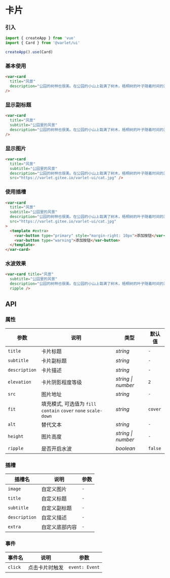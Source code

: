 # 卡片

### 引入

```js
import { createApp } from 'vue'
import { Card } from '@varlet/ui'

createApp().use(Card)
```

### 基本使用

```html
<var-card
  title="风景"
  description="公园的树林也很美。在公园的小山上栽满了树木，梧桐树的叶子随着时间的流逝慢慢变黄，纷纷飘落；枫树的叶子却变红了，公园笼罩在片片红云中，也使秋天增添了一分热情。而柏树的叶子仍是那么青翠欲滴，令你陶醉极了。山上有一群孩子在快乐的嬉戏，不时传来阵阵欢笑声，瞧，他们玩得多起劲呀，给树林增添了活力。"
/>
```

### 显示副标题

```html
<var-card
  title="风景"
  subtitle="公园里的风景"
  description="公园的树林也很美。在公园的小山上栽满了树木，梧桐树的叶子随着时间的流逝慢慢变黄，纷纷飘落；枫树的叶子却变红了，公园笼罩在片片红云中，也使秋天增添了一分热情。而柏树的叶子仍是那么青翠欲滴，令你陶醉极了。山上有一群孩子在快乐的嬉戏，不时传来阵阵欢笑声，瞧，他们玩得多起劲呀，给树林增添了活力。"
/>
```

### 显示图片

```html
<var-card 
  title="风景" 
  subtitle="公园里的风景"
  description="公园的树林也很美。在公园的小山上栽满了树木，梧桐树的叶子随着时间的流逝慢慢变黄，纷纷飘落；枫树的叶子却变红了，公园笼罩在片片红云中，也使秋天增添了一分热情。而柏树的叶子仍是那么青翠欲滴，令你陶醉极了。山上有一群孩子在快乐的嬉戏，不时传来阵阵欢笑声，瞧，他们玩得多起劲呀，给树林增添了活力。" 
  src="https://varlet.gitee.io/varlet-ui/cat.jpg" />
```

### 使用插槽

```html
<var-card
  title="风景"
  subtitle="公园里的风景"
  description="公园的树林也很美。在公园的小山上栽满了树木，梧桐树的叶子随着时间的流逝慢慢变黄，纷纷飘落；枫树的叶子却变红了，公园笼罩在片片红云中，也使秋天增添了一分热情。而柏树的叶子仍是那么青翠欲滴，令你陶醉极了。山上有一群孩子在快乐的嬉戏，不时传来阵阵欢笑声，瞧，他们玩得多起劲呀，给树林增添了活力。"
  src="https://varlet.gitee.io/varlet-ui/cat.jpg"
>
  <template #extra>
    <var-button type="primary" style="margin-right: 10px">添加按钮</var-button>
    <var-button type="warning">添加按钮</var-button>
  </template>
</var-card>
```

### 水波效果

```html
<var-card title="风景" 
  subtitle="公园里的风景"
  description="公园的树林也很美。在公园的小山上栽满了树木，梧桐树的叶子随着时间的流逝慢慢变黄，纷纷飘落；枫树的叶子却变红了，公园笼罩在片片红云中，也使秋天增添了一分热情。而柏树的叶子仍是那么青翠欲滴，令你陶醉极了。山上有一群孩子在快乐的嬉戏，不时传来阵阵欢笑声，瞧，他们玩得多起劲呀，给树林增添了活力。" 
  ripple />
```

## API

### 属性

| 参数          | 说明                                                            | 类型               | 默认值  |
| ------------- | --------------------------------------------------------------- | ------------------ | ------- |
| `title`       | 卡片标题                                                        | _string_           | `-`     |
| `subtitle`    | 卡片副标题                                                      | _string_           | `-`     |
| `description` | 卡片描述                                                        | _string_           | `-`     |
| `elevation`   | 卡片阴影程度等级                                                | _string \| number_ | `2`     |
| `src`         | 图片地址                                                        | _string_           | `-`     |
| `fit`         | 填充模式, 可选值为 `fill` `contain` `cover` `none` `scale-down` | _string_           | `cover` |
| `alt`         | 替代文本                                                        | _string_           | `-`     |
| `height`      | 图片高度                                                        | _string \| number_ | `-`     |
| `ripple`      | 是否开启水波                                                    | _boolean_          | `false` |

### 插槽

| 插槽名        | 说明           | 参数 |
| ------------- | -------------- | ---- |
| `image`       | 自定义图片     | `-`  |
| `title`       | 自定义标题     | `-`  |
| `subtitle`    | 自定义副标题   | `-`  |
| `description` | 自定义描述     | `-`  |
| `extra`       | 自定义底部内容 | `-`  |

### 事件

| 事件名  | 说明           | 参数           |
| ------- | -------------- | -------------- |
| `click` | 点击卡片时触发 | `event: Event` |
